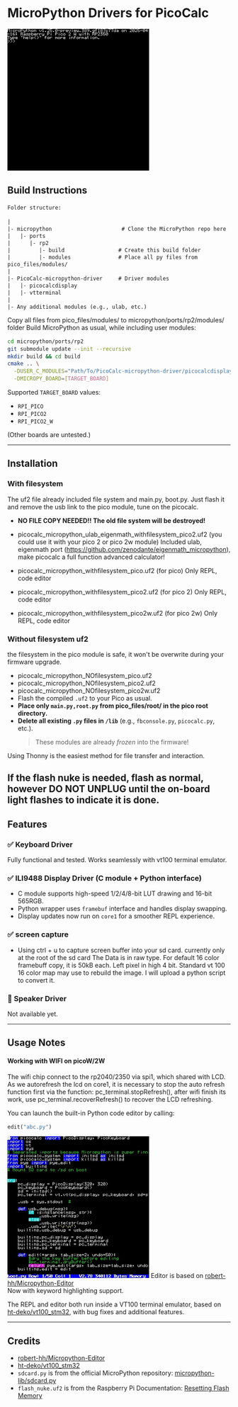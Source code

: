 

# MicroPython Drivers for PicoCalc
![REPL](./imgs/framebuffer.jpg)
## Build Instructions

```
Folder structure:

|
|- micropython                      # Clone the MicroPython repo here
|   |- ports
|      |- rp2
|         |- build                 # Create this build folder
|         |- modules               # Place all py files from pico_files/modules/
|
|- PicoCalc-micropython-driver     # Driver modules
|   |- picocalcdisplay
|   |- vtterminal
|
|- Any additional modules (e.g., ulab, etc.)
```

Copy all files from pico_files/modules/ to micropython/ports/rp2/modules/ folder
Build MicroPython as usual, while including user modules:
```sh
cd micropython/ports/rp2
git submodule update --init --recursive
mkdir build && cd build
cmake .. \
  -DUSER_C_MODULES="Path/To/PicoCalc-micropython-driver/picocalcdisplay/micropython.cmake;Path/To/PicoCalc-micropython-driver/vtterminal/micropython.cmake" \
  -DMICROPY_BOARD=[TARGET_BOARD]
```

Supported `TARGET_BOARD` values:
- `RPI_PICO`
- `RPI_PICO2`
- `RPI_PICO2_W`

(Other boards are untested.)

---

## Installation
### With filesystem
The uf2 file already included file system and main.py, boot.py. Just flash it and remove the usb link to the pico module, tune on the picocalc. 
- **NO FILE COPY NEEDED!! The old file system will be destroyed!**

- picocalc_micropython_ulab_eigenmath_withfilesystem_pico2.uf2 (you could use it with your pico 2 or pico 2w module)
Included ulab, eigenmath port (https://github.com/zenodante/eigenmath_micropython), make picocalc a full function advanced calculator!
- picocalc_micropython_withfilesystem_pico.uf2 (for pico)
Only REPL, code editor 
- picocalc_micropython_withfilesystem_pico2.uf2 (for pico 2)
Only REPL, code editor 
- picocalc_micropython_withfilesystem_pico2w.uf2 (for pico 2w)
Only REPL, code editor 

### Without filesystem uf2
the filesystem in the pico module is safe, it won't be overwrite during your firmware upgrade.
- picocalc_micropython_NOfilesystem_pico.uf2
- picocalc_micropython_NOfilesystem_pico2.uf2
- picocalc_micropython_NOfilesystem_pico2w.uf2
- Flash the compiled `.uf2` to your Pico as usual.
- **Place only `main.py,root.py` from pico_files/root/ in the pico root directory.**
- **Delete all existing `.py` files in `/lib`** (e.g., `fbconsole.py`, `picocalc.py`, etc.).  
  > These modules are already *frozen* into the firmware!

Using Thonny is the easiest method for file transfer and interaction.

If the flash nuke is needed, flash as normal, however **DO NOT UNPLUG** until the on-board light flashes to indicate it is done.
---

## Features

### ✅ Keyboard Driver  
Fully functional and tested. Works seamlessly with vt100 terminal emulator.

### ✅ ILI9488 Display Driver (C module + Python interface)  
- C module supports high-speed 1/2/4/8-bit LUT drawing and 16-bit 565RGB.  
- Python wrapper uses `framebuf` interface and handles display swapping.  
- Display updates now run on `core1` for a smoother REPL experience.

### ✅ screen capture
- Using ctrl + u to capture screen buffer into your sd card. currently only at the root of the sd card
The Data is in raw type. For default 16 color framebuff copy, it is 50kB each. Left pixel in high 4 bit.
Standard vt 100 16 color map may use to rebuild the image. I will upload a python script to convert it.

### 🔲 Speaker Driver  
Not available yet.


---

## Usage Notes

#### Working with WIFI on picoW/2W
The wifi chip connect to the rp2040/2350 via spi1, which shared with LCD. As we autorefresh the lcd on core1, it is necessary to stop the auto refresh function first via the function:
pc_terminal.stopRefresh(), after wifi finish its work, use pc_terminal.recoverRefresh() to recover the LCD refreshing.

You can launch the built-in Python code editor by calling:
```python
edit("abc.py")
```
![editor](./imgs/framebuffer2.jpg)
Editor is based on [robert-hh/Micropython-Editor](https://github.com/robert-hh/Micropython-Editor)  
Now with keyword highlighting support.

The REPL and editor both run inside a VT100 terminal emulator, based on  
[ht-deko/vt100_stm32](https://github.com/ht-deko/vt100_stm32), with bug fixes and additional features.

---

## Credits
- [robert-hh/Micropython-Editor](https://github.com/robert-hh/Micropython-Editor)  
- [ht-deko/vt100_stm32](https://github.com/ht-deko/vt100_stm32)
- `sdcard.py` is from the official MicroPython repository: [micropython-lib/sdcard.py](https://github.com/micropython/micropython-lib/blob/master/micropython/drivers/storage/sdcard/sdcard.py)
- `flash_nuke.uf2` is from the Raspberry Pi Documentation: [Resetting Flash Memory](https://www.raspberrypi.com/documentation/microcontrollers/pico-series.html#resetting-flash-memory)